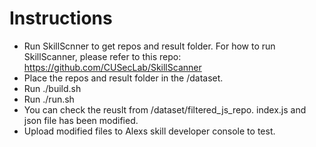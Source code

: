 # Instructions

* Run SkillScnner to get repos and result folder. For how to run SkillScanner, please refer to this repo: https://github.com/CUSecLab/SkillScanner
* Place the repos and result folder in the /dataset.
* Run ./build.sh
* Run ./run.sh
* You can check the reuslt from /dataset/filtered_js_repo. index.js and json file has been modified. 
* Upload modified files to Alexs skill developer console to test.
